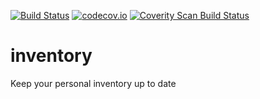 [![Build Status](https://www.bitrise.io/app/daed6e6eefc69b6c.svg?token=WcGNVrgjRs_aT7bOdoPOvw&branch=master)](https://www.bitrise.io/app/daed6e6eefc69b6c)
[![codecov.io](https://codecov.io/github/fgoncalves/inventory/coverage.svg?branch=master)](https://codecov.io/github/fgoncalves/inventory?branch=master)
<a href="https://scan.coverity.com/projects/fgoncalves-inventory">
  <img alt="Coverity Scan Build Status"
       src="https://scan.coverity.com/projects/7739/badge.svg"/>
</a>


# inventory
Keep your personal inventory up to date
